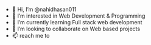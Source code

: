 - 👋 Hi, I’m @nahidhasan011
- 👀 I’m interested in Web Development & Programming
- 🌱 I’m currently learning Full stack web development
- 💞️ I’m looking to collaborate on Web based projects
- 📫 reach me to 

<!---
nahidhasan011/nahidhasan011 is a ✨ special ✨ repository because its `README.md` (this file) appears on your GitHub profile.
You can click the Preview link to take a look at your changes.
--->
